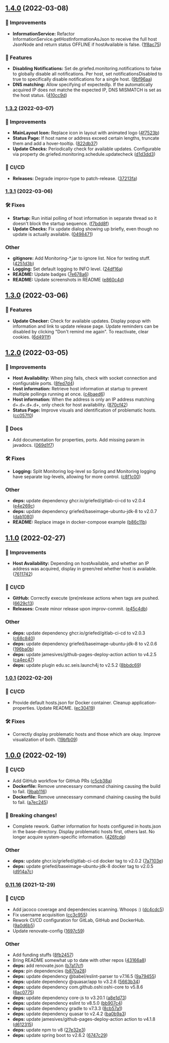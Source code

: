 ## [1.4.0](https://git.griefed.de/Griefed/Monitoring/compare/1.3.2...1.4.0) (2022-03-08)


### 💎 Improvements

* **InformationService:** Refactor InformationService.getHostInformationAsJson to receive the full host JsonNode and return status OFFLINE if hostAvailable is false. ([1f8ac75](https://git.griefed.de/Griefed/Monitoring/commit/1f8ac75c4ff1833f7aab6a709aa18fe2f7d9a0c1))


### 🚀 Features

* **Disabling Notifications:** Set de.griefed.monitoring.notifications to false to globally disable all notifications. Per host, set notificationsDisabled to true to specifically disable notifications for a single host. ([9bf96aa](https://git.griefed.de/Griefed/Monitoring/commit/9bf96aa9d34acfcdda5bf20f6601a1c9485a30e0))
* **DNS matching:** Allow specifying of expectedIp. If the automatically acquired IP does not matche the expected IP, DNS MISMATCH is set as the host status. ([410cc9d](https://git.griefed.de/Griefed/Monitoring/commit/410cc9d7a23283353b1c77caf1f3f57191297f04))

### [1.3.2](https://git.griefed.de/Griefed/Monitoring/compare/1.3.1...1.3.2) (2022-03-07)


### 💎 Improvements

* **MainLayout Icon:** Replace icon in layout with animated logo ([4f7523b](https://git.griefed.de/Griefed/Monitoring/commit/4f7523b377e5197520cbb471edc2de553e6a1755))
* **Status Page:** If host name or address exceed certain lengths, truncate them and add a hover-tooltip. ([822db37](https://git.griefed.de/Griefed/Monitoring/commit/822db37c4ecf852a96382c8b580176429e8d7f40))
* **Update Checks:** Periodically check for available updates. Configurable via property de.griefed.monitoring.schedule.updatecheck ([d1d3dd3](https://git.griefed.de/Griefed/Monitoring/commit/d1d3dd3476d36b5397609e1db030c0c876851c17))


### 🦊 CI/CD

* **Releases:** Degrade improv-type to patch-release. ([37213fa](https://git.griefed.de/Griefed/Monitoring/commit/37213fa15d9cf7f544b52111b8e47965bed8c26f))

### [1.3.1](https://git.griefed.de/Griefed/Monitoring/compare/1.3.0...1.3.1) (2022-03-06)


### 🛠 Fixes

* **Startup:** Run initial polling of host information in separate thread so it doesn't block the startup sequence. ([f7bdd8f](https://git.griefed.de/Griefed/Monitoring/commit/f7bdd8f09bbc1bbee8ca4b15ab0ce93a6fe12ee4))
* **Update Checks:** Fix update dialog showing up briefly, even though no update is actually available. ([0498471](https://git.griefed.de/Griefed/Monitoring/commit/0498471da7bcd6925229bd94a2d0de73516736a6))


### Other

* **gitignore:** Add Monitoring-*.jar to ignore list. Nice for testing stuff. ([4251d3b](https://git.griefed.de/Griefed/Monitoring/commit/4251d3bb30def12627e07e24f17c142d2e7b982d))
* **Logging:** Set default logging to INFO level. ([24df16a](https://git.griefed.de/Griefed/Monitoring/commit/24df16adf4679fd44f687c73adb21fa9c7103d29))
* **README:** Update badges ([7e678a6](https://git.griefed.de/Griefed/Monitoring/commit/7e678a64ec78bdfbc285232711ec3cccdaf72d20))
* **README:** Update screenshots in README ([e860c4d](https://git.griefed.de/Griefed/Monitoring/commit/e860c4df9768d531cd80eab4579026d96a810222))

## [1.3.0](https://git.griefed.de/Griefed/Monitoring/compare/1.2.0...1.3.0) (2022-03-06)


### 🚀 Features

* **Update Checker:** Check for available updates. Display popup with information and link to update release page. Update reminders can be disabled by clicking "Don't remind me again". To reactivate, clear cookies. ([6d4911f](https://git.griefed.de/Griefed/Monitoring/commit/6d4911f9fc44a412627faad780d74bb3be8cfe06))

## [1.2.0](https://git.griefed.de/Griefed/Monitoring/compare/1.1.0...1.2.0) (2022-03-05)


### 💎 Improvements

* **Host Availability:** When ping fails, check with socket connection and configurable ports. ([8fed7d4](https://git.griefed.de/Griefed/Monitoring/commit/8fed7d427a441a7314eb6b152b7d918bb4a23664))
* **Host information:** Retrieve host information at startup to prevent multiple pollings running at once. ([c4baed6](https://git.griefed.de/Griefed/Monitoring/commit/c4baed603582b24f446462a2ad58a3604b4835bb))
* **Host information:** When the address is only an IP address matching d+.d+.d+.d+, only check for host availability. ([870cf42](https://git.griefed.de/Griefed/Monitoring/commit/870cf4240ea4ececb8bc4659539330106f6b72d0))
* **Status Page:** Improve visuals and identification of problematic hosts. ([cc057f0](https://git.griefed.de/Griefed/Monitoring/commit/cc057f0cf99e7c40f0a8dc8f16ab2db1983f8c30))


### 📔 Docs

* Add documentation for properties, ports. Add missing param in javadocs. ([069d1f7](https://git.griefed.de/Griefed/Monitoring/commit/069d1f7fbad9b7b037f063da5cf3a0f5b4b3546b))


### 🛠 Fixes

* **Logging:** Split Monitoring log-level so Spring and Monitoring logging have separate log-levels, allowing for more control. ([c8f1c00](https://git.griefed.de/Griefed/Monitoring/commit/c8f1c004c4cfb6271edcfe9a5359af3080847dd0))


### Other

* **deps:** update dependency ghcr.io/griefed/gitlab-ci-cd to v2.0.4 ([e4e269c](https://git.griefed.de/Griefed/Monitoring/commit/e4e269c3a68501d025c33a942ae457333a9b47b3))
* **deps:** update dependency griefed/baseimage-ubuntu-jdk-8 to v2.0.7 ([dab1080](https://git.griefed.de/Griefed/Monitoring/commit/dab1080423ccff237816040d59eb9685412c78ff))
* **README:** Replace image in docker-compose example ([b86c11b](https://git.griefed.de/Griefed/Monitoring/commit/b86c11bd35dca9ec6ad2c1ebb5e0ffe7bed2a5fc))

## [1.1.0](https://git.griefed.de/Griefed/Monitoring/compare/1.0.1...1.1.0) (2022-02-27)


### 💎 Improvements

* **Host Availability:** Depending on hostAvailable, and whether an IP address was acquired, display in green/red whether host is available. ([7611742](https://git.griefed.de/Griefed/Monitoring/commit/7611742bf622d5dcd5ed5df7f4f43e318e380c10))


### 🦊 CI/CD

* **GitHub:** Correctly execute (pre)release actions when tags are pushed. ([6629c13](https://git.griefed.de/Griefed/Monitoring/commit/6629c1304d7e4f554b575ffdaba889669b25103d))
* **Releases:** Create minor release upon improv-commit. ([e45c4db](https://git.griefed.de/Griefed/Monitoring/commit/e45c4db67cab9bbc49eb6bb5f8eb41f5ff57f653))


### Other

* **deps:** update dependency ghcr.io/griefed/gitlab-ci-cd to v2.0.3 ([c68c840](https://git.griefed.de/Griefed/Monitoring/commit/c68c840d76ea7976e6d962b4649d199b89c3798f))
* **deps:** update dependency griefed/baseimage-ubuntu-jdk-8 to v2.0.6 ([196ba0b](https://git.griefed.de/Griefed/Monitoring/commit/196ba0b7eed1760479b820580997aa6abc4f5a0a))
* **deps:** update jamesives/github-pages-deploy-action action to v4.2.5 ([ca4ec47](https://git.griefed.de/Griefed/Monitoring/commit/ca4ec47257116972c0b080438fd37c2ec98fa380))
* **deps:** update plugin edu.sc.seis.launch4j to v2.5.2 ([8bbdc69](https://git.griefed.de/Griefed/Monitoring/commit/8bbdc6964cc95bae2dd409c135a9104af9ee1de9))

### [1.0.1](https://git.griefed.de/Griefed/Monitoring/compare/1.0.0...1.0.1) (2022-02-20)


### 🦊 CI/CD

* Provide default hosts.json for Docker container. Cleanup application-properties. Update README. ([ec30419](https://git.griefed.de/Griefed/Monitoring/commit/ec304195d7d9e3be21bd191a4de5f1edf2ef8617))


### 🛠 Fixes

* Correctly display problematic hosts and those which are okay. Improve visualization of both. ([19bfb09](https://git.griefed.de/Griefed/Monitoring/commit/19bfb09774293268258cf30a3c1f173e01cdb59d))

## [1.0.0](https://git.griefed.de/Griefed/Monitoring/compare/0.11.16...1.0.0) (2022-02-19)


### 🦊 CI/CD

* Add GitHub workflow for GitHub PRs ([c5cb38a](https://git.griefed.de/Griefed/Monitoring/commit/c5cb38a56f18e72e724db498d0c85705bd37160e))
* **Dockerfile:** Remove unnecessary command chaining causing the build to fail. ([9bab116](https://git.griefed.de/Griefed/Monitoring/commit/9bab116906a162cbc8e83a23f4b4309ed7cbc28b))
* **Dockerfile:** Remove unnecessary command chaining causing the build to fail. ([a7ec245](https://git.griefed.de/Griefed/Monitoring/commit/a7ec2455f63a8acc9fe0a694e787d1ff0eaa3115))


### 🧨 Breaking changes!

* Complete rework. Gather information for hosts configured in hosts.json in the base-directory. Display problematic hosts first, others last. No longer acquire system-specific information. ([426fcde](https://git.griefed.de/Griefed/Monitoring/commit/426fcde72c2c42483c1cc34ad8b3ed6c5e6d5130))


### Other

* **deps:** update ghcr.io/griefed/gitlab-ci-cd docker tag to v2.0.2 ([7a7103e](https://git.griefed.de/Griefed/Monitoring/commit/7a7103e4cdd9d2b773896fb62944faee5a6e0c0d))
* **deps:** update griefed/baseimage-ubuntu-jdk-8 docker tag to v2.0.5 ([d914a7c](https://git.griefed.de/Griefed/Monitoring/commit/d914a7c7fcfffd574197128f0c29eb163c453d21))

### [0.11.16](https://git.griefed.de/Griefed/Monitoring/compare/0.11.15...0.11.16) (2021-12-29)


### 🦊 CI/CD

* Add jacoco coverage and dependencies scanning. Whoops :) ([dc4cdc5](https://git.griefed.de/Griefed/Monitoring/commit/dc4cdc56ebc5e0fa11ab80d2e023ae96bf06f48b))
* Fix username acquisition ([cc3c955](https://git.griefed.de/Griefed/Monitoring/commit/cc3c955af256599de3e6f3f25d749d96f3c4d7f0))
* Rework CI/CD configuration for GitLab, GitHub and DockerHub. ([9a0d6b5](https://git.griefed.de/Griefed/Monitoring/commit/9a0d6b5c23176434ecc6281db3dc332f513c53d8))
* Update renovate-config ([1697c59](https://git.griefed.de/Griefed/Monitoring/commit/1697c598cc79e9d755098fd474be119735a4b034))


### Other

* Add funding stuffs ([8fb2457](https://git.griefed.de/Griefed/Monitoring/commit/8fb2457943870cc46cae4b494155be97322734f8))
* Bring README somewhat up to date with other repos ([43166a8](https://git.griefed.de/Griefed/Monitoring/commit/43166a8f7d6a80680692cc708b63a22f1b7276f1))
* **deps:** add renovate.json ([b7a17cf](https://git.griefed.de/Griefed/Monitoring/commit/b7a17cfea537f5108018614c173c248f1407910a))
* **deps:** pin dependencies ([b870a28](https://git.griefed.de/Griefed/Monitoring/commit/b870a289cf17ec437c0716b3ab65f09328336c71))
* **deps:** update dependency @babel/eslint-parser to v7.16.5 ([9a79455](https://git.griefed.de/Griefed/Monitoring/commit/9a79455be115c7dae1381c6ff8e2e99bbb992a95))
* **deps:** update dependency @quasar/app to v3.2.6 ([5663b34](https://git.griefed.de/Griefed/Monitoring/commit/5663b344a95b7305bd159184cb8482f10f3b6ad3))
* **deps:** update dependency com.github.oshi:oshi-core to v5.8.6 ([6ac0775](https://git.griefed.de/Griefed/Monitoring/commit/6ac077551010f80a714ba22dda8fe168c4606b87))
* **deps:** update dependency core-js to v3.20.1 ([a8e1d73](https://git.griefed.de/Griefed/Monitoring/commit/a8e1d730f0fc30fc7371bfc1e130a0d68f21d999))
* **deps:** update dependency eslint to v8.5.0 ([bb907c4](https://git.griefed.de/Griefed/Monitoring/commit/bb907c487f1bafb9c3bda1a0ba5bfa62ebc29f58))
* **deps:** update dependency gradle to v7.3.3 ([8cb57a1](https://git.griefed.de/Griefed/Monitoring/commit/8cb57a12b7851f27013d2ac2991e97a2c7aad8ec))
* **deps:** update dependency quasar to v2.4.2 ([ba0b9a3](https://git.griefed.de/Griefed/Monitoring/commit/ba0b9a3cb03aeae1b76d20e9122e462baab1cacf))
* **deps:** update jamesives/github-pages-deploy-action action to v4.1.8 ([d612315](https://git.griefed.de/Griefed/Monitoring/commit/d612315efbe5decb2dd9b88356f1231cf9390b6b))
* **deps:** update npm to v8 ([27e32e3](https://git.griefed.de/Griefed/Monitoring/commit/27e32e3302c1daa8512280588b846d46311c4e15))
* **deps:** update spring boot to v2.6.2 ([6747c29](https://git.griefed.de/Griefed/Monitoring/commit/6747c29f2e281cce7d201287fa2b938bd04d5939))
